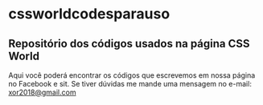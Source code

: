 # cssworldcodesparauso
## Repositório dos códigos usados na página CSS World
Aqui você poderá encontrar os códigos que escrevemos em nossa página no Facebook e sit. Se tiver dúvidas me mande uma mensagem no e-mail: xor2018@gmail.com  
